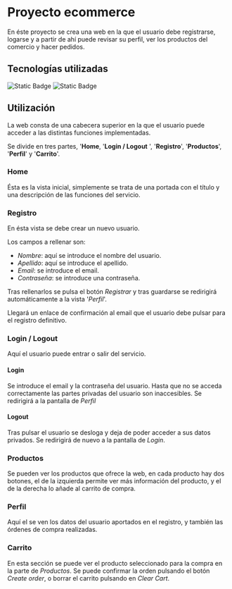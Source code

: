
# Proyecto ecommerce

En éste proyecto se crea una web en la que el usuario debe registrarse, logarse y a partir de ahí puede revisar su perfil, ver los productos del comercio y hacer pedidos.


## Tecnologías utilizadas

![Static Badge](https://img.shields.io/badge/react-18.2.0-lightblue)
![Static Badge](https://img.shields.io/badge/Sass-1.70.0-pink)



## Utilización

La web consta de una cabecera superior en la que el usuario puede acceder a las distintas funciones implementadas.

Se divide en tres partes, '__Home__, '__Login / Logout__ ',  '__Registro__', '__Productos__', '__Perfil__' y '__Carrito__'.

### Home

Ésta es la vista inicial, simplemente se trata de una portada con el título y una descripción de las funciones del servicio.

### Registro

En ésta vista se debe crear un nuevo usuario.

Los campos a rellenar son:

* _Nombre_: aquí se introduce el nombre del usuario.
* _Apellido_: aquí se introduce el apellido.
* _Email_: se introduce el email.
* _Contraseña_: se introduce una contraseña.

Tras rellenarlos se pulsa el botón _Registrar_ y tras guardarse se redirigirá automáticamente a la vista '_Perfil_'.

Llegará un enlace de confirmación al email que el usuario debe pulsar para el registro definitivo.

### Login / Logout

Aquí el usuario puede entrar o salir del servicio.

#### Login

Se introduce el email y la contraseña del usuario. Hasta que no se acceda correctamente las partes privadas del usuario son inaccesibles. Se redirigirá a la pantalla de _Perfil_

#### Logout

Tras pulsar el usuario se desloga y deja de poder acceder a sus datos privados. Se redirigirá de nuevo a la pantalla de _Login_.

### Productos

Se pueden ver los productos que ofrece la web, en cada producto hay dos botones, el de la izquierda permite ver más información del producto, y el de la derecha lo añade al carrito de compra.

### Perfil

Aquí el se ven los datos del usuario aportados en el registro, y también las órdenes de compra realizadas.

### Carrito

En esta sección se puede ver el producto seleccionado para la compra en la parte de _Productos_. Se puede confirmar la orden pulsando el botón _Create order_, o borrar el carrito pulsando en _Clear Cart_.


